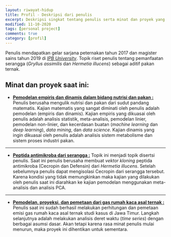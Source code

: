 ```yaml
---
layout: riwayat-hidup
title: Profil - Deskripsi dari penulis
excerpt: Deskripsi singkat tentang penulis serta minat dan proyek yang dikerjakan pada saat ini
modified: 11-10-2020
tags: [personal project]
comments: true
category: [profil]
---
```




Penulis mendapatkan gelar sarjana peternakan tahun 2017 dan magister sains tahun 2019 di <a href="https://ipb.ac.id/">_IPB University_</a>. Topik riset penulis tentang pemanfaatan serangga (_Gryllus assimilis_ dan _Hermetia illucens_) sebagai aditif pakan ternak.


## Minat dan proyek saat ini:


- [**Pemodelan empiris dan dinamis dalam bidang nutrisi dan pakan :**](https://www.researchgate.net/project/Animal-Science-nutrition-modelling)
Penulis berusaha mengulik nutrisi dan pakan dari sudut pandang matematis. Kajian matematis yang sangat diminati oleh penulis adalah pemodelan (empiris dan dinamis). Kajian empiris yang dikuasai oleh penulis adalah analisis statistik, meta-analisis, pemodelan linier, pemodelan non-linier, dan kecerdasan buatan (_machine learning_ dan _deep learning_), _data mining_, dan _data science_. Kajian dinamis yang ingin dikuasai oleh penulis adalah analisis sistem metabolisme dan sistem proses industri pakan.

--------------------------------------------------------------------------------------------------------------------------------------------------------------------------------------------------

- [**Peptida antimikroba dari serangga :**](https://www.researchgate.net/project/Animal-Science-antimicrobial-peptides)
Topik ini menjadi topik disertsi penulis. Saat ini penulis berusaha membuat _vektor kloning_ peptida antimikroba (Cecropin dan Defensin) dari _Hermetia illucens_. Setelah sebelumnya penulis dapat mengisolasi Cecropin dari serangga tersebut. Karena kondisi yang tidak memungkinkan maka kajian yang dilakukan oleh penulis saat ini diarahkan ke kajian pemodelan menggunakan meta-analisis dan analisis PCA.

--------------------------------------------------------------------------------------------------------------------------------------------------------------------------------------------------

- [**Pemodelan, proyeksi, dan pemetaan dari gas rumah kaca asal ternak :**](https://www.researchgate.net/project/Animal-Science-greenhouse-gases-from-livestock)
Penulis saat ini sudah berhasil melakukan perhitungan dan pemetaan emisi gas rumah kaca asal ternak studi kasus di Jawa Timur. Langkah selanjutnya adalah melakukan analisis deret waktu (_time series_) dengan berbagai asumsi dasar. Akan tetapi karena rasa minat penulis mulai menurun, maka proyek ini dihentikan untuk sementara.